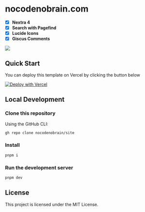 # nocodenobrain.com

- [x] **Nextra 4**
- [x] **Search with Pagefind**
- [x] **Lucide Icons**
- [x] **Giscus Comments**

[![](.github/screenshot.png)](https://nextra-docs-starter.vercel.app)

## Quick Start

You can deploy this template on Vercel by clicking the button below

[![Deploy with Vercel](https://vercel.com/button)](https://vercel.com/new/clone?repository-url=https%3A%2F%2Fgithub.com%2Fphucbm%2Fnextra-docs-starter)

## Local Development

### Clone this repository

Using the GitHub CLI:
```bash
gh repo clone nocodenobrain/site
```

### Install
```bash
pnpm i
```

### Run the development server
```bash
pnpm dev
```

## License

This project is licensed under the MIT License.
